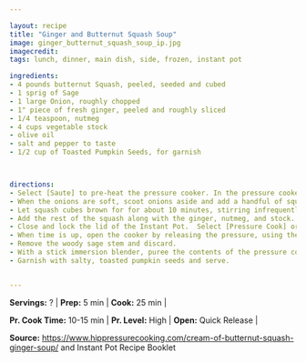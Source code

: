 ```yaml
---

layout: recipe
title: "Ginger and Butternut Squash Soup"
image: ginger_butternut_squash_soup_ip.jpg
imagecredit: 
tags: lunch, dinner, main dish, side, frozen, instant pot

ingredients:
- 4 pounds butternut Squash, peeled, seeded and cubed
- 1 sprig of Sage
- 1 large Onion, roughly chopped
- 1" piece of fresh ginger, peeled and roughly sliced
- 1/4 teaspoon, nutmeg
- 4 cups vegetable stock
- olive oil
- salt and pepper to taste
- 1/2 cup of Toasted Pumpkin Seeds, for garnish



directions:
- Select [Saute] to pre-heat the pressure cooker. In the pressure cooker, with the top off, soften onions with the sage, salt and pepper.
- When the onions are soft, scoot onions aside and add a handful of squash cubes to cover the base of the pressure cooker. 
- Let squash cubes brown for for about 10 minutes, stirring infrequently.
- Add the rest of the squash along with the ginger, nutmeg, and stock.
- Close and lock the lid of the Instant Pot.  Select [Pressure Cook] or [Manual], set to [High], and then use the [+] or [-] buttons to set 15 minutes of time.  
- When time is up, open the cooker by releasing the pressure, using the Quick Release method.
- Remove the woody sage stem and discard.
- With a stick immersion blender, puree the contents of the pressure cooker.
- Garnish with salty, toasted pumpkin seeds and serve.


---
```




**Servings:** ? | **Prep:** 5 min | **Cook:** 25 min | 

**Pr. Cook Time:** 10-15 min | **Pr. Level:** High | **Open:** Quick Release |

**Source:** https://www.hippressurecooking.com/cream-of-butternut-squash-ginger-soup/ and Instant Pot Recipe Booklet


